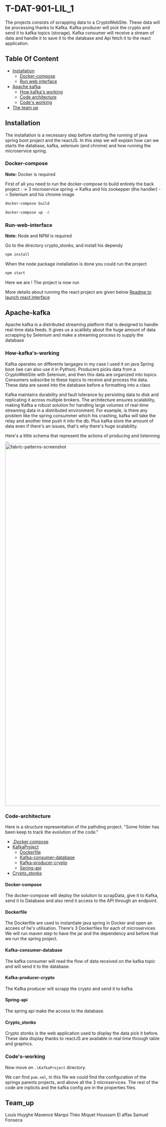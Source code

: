 # T-DAT-901-LIL_1

The projects consists of scrapping data to a CryptoWebSite.
These data will be processing thanks to Kafka.
Kafka producer will pick the crypto and send it to kafka topics (storage).
Kafka consumer will receive a stream of data and handle it to save it to the database and Api fetch it to the react application.

## Table Of Content

- [Installation](#installation)
    - [Docker-compose](#Docker-compose)
    - [Run web interface](#Run-web-interface)
- [Apache kafka](#Apache-kafka)
    - [How kafka's working](#How-kafka's-working)
    - [Code architecture](#Code-architecture)
    - [Code's working](#Code's-working)
- [The team up](#Team_up)

## Installation

The installation is a necessary step before starting the running of java spring boot project and the reactJS.
In this step we will explain how can we starts the database, kafka, selenium (and chrome) and how running the microservice spring.

### Docker-compose

**Note:** Docker is required

First of all you need to run the docker-compose to build entirely the back project : 
-> 3 microservice spring
-> Kafka and his zookepper (the handler)
-> Selenium and his chrome image

```bash
docker-compose build
```

```bash
docker-compose up -d 
```

### Run-web-interface

**Note:** Node and NPM is required

Go to the directory crypto_stonks, and install his dependy

```bash
npm install
```

When the node package installation is done you could run the project 

```bash
npm start
```

Here we are ! The project is now run 

More details about running the react project are given below
[Readme to launch react interface](./crypto_stonks/README.md)


## Apache-kafka

Apache kafka is a distributed streaming platform that is designed to handle real-time data feeds.
It gives us a scalibity about the huge amount of data scrapping by Selenium and make a streaming process to supply the database 

### How-kafka's-working

Kafka operates on differents langages in my case I used it on java Spring boot (we can also use it in Python). 
Producers picks data from a CryptoWebSite with Selenium, and then this data are organized into topics. 
Consumers subscribe to these topics to receive and process the data.
These data are saved into the database before a formatting into a class

Kafka maintains durability and fault tolerance by persisting data to disk and replicating it across multiple brokers. 
The architecture ensures scalability, making Kafka a robust solution for handling large volumes of real-time streaming data in a distributed environment.
For example, is there any problem like the spring consummer which his crashing, kafka will take the relay and another time push it into the db. Plus kafka store the amount of data even if there's an issues, that's why there's huge scalability.

Here's a little schema that represent the actions of producing and listenning ...
<img width="1173" alt="fabric-patterns-screenshot" src="https://github.com/EpitechMscProPromo2024/T-DAT-901-LIL_1/blob/main/kafkaSystem.png?raw=true">

### Code-architecture

Here is a structure representation of the pathding project. "Some folder has been keep to track the evolution of the code."


- [.Docker compose](#Docker-compose)
- [KafkaProject](#Dockerfile)
    - [Dockerfile](#Dockerfile)
    - [Kafka-consumer-database](#Kafka-consumer-database)
    - [Kafka-producer-crypto](#Kafka-producer-crypto)
    - [Spring-api](#Spring-api)
- [Crypto_stonks](#Crypto_stonks)

#### Docker-compose

The docker-compose will deploy the solution to scrapData, give it to Kafka, send it to Database and also rend it access to the API through an endpoint.

#### Dockerfile

The Dockerfile are used to instantiate java spring in Docker and open an accees of he's utilisation.
There's 3 Dockerfiles for each of microservices
We will run maven step to have the jar and the dependency and before that we run the spring project.

#### Kafka-consumer-database

The kafka consumer will read the flow of data received on the kafka topic and will send it to the database.

#### Kafka-producer-crypto

The Kafka producer will scrapp the crypto and send it to kafka

#### Spring-api

The spring api make the access to the database.

#### Crypto_stonks

Crypto stonks is the web application used to display the data pick it before.
These data display thanks to reactJS are available in real time through table and graphics.


### Code's-working

Now move on `.\KafkaProject` directory.

We can find `pom.xml`, in this file we could find the configuration of the springs parents projects, and above all the 3 microservices.
The rest of the code are inplicits and the kafka config are in the properties files.


## Team_up

Louis Huyghe
Maxence Marqui
Théo Miquet
Houssam El affas
Samuel Fonseca

